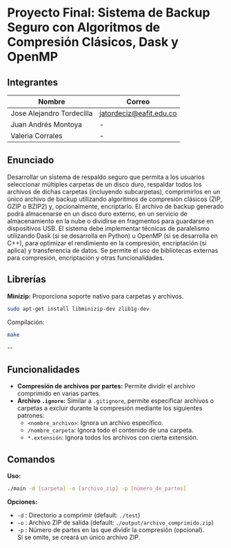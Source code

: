 # Proyecto Final: Sistema de Backup Seguro con Algoritmos de Compresión Clásicos, Dask y OpenMP

## Integrantes

| Nombre                    | Correo                      |
|---------------------------|-----------------------------|
| Jose Alejandro Tordecilla | jatordeciz@eafit.edu.co     |
| Juan Andrés Montoya       | -                           |
| Valeria Corrales          | -                           |

## Enunciado

Desarrollar un sistema de respaldo seguro que permita a los usuarios seleccionar múltiples carpetas de un disco duro, respaldar todos los archivos de dichas carpetas (incluyendo subcarpetas), comprimirlos en un único archivo de backup utilizando algoritmos de compresión clásicos (ZIP, GZIP o BZIP2) y, opcionalmente, encriptarlo. El archivo de backup generado podrá almacenarse en un disco duro externo, en un servicio de almacenamiento en la nube o dividirse en fragmentos para guardarse en dispositivos USB. El sistema debe implementar técnicas de paralelismo utilizando Dask (si se desarrolla en Python) u OpenMP (si se desarrolla en C++), para optimizar el rendimiento en la compresión, encriptación (si aplica) y transferencia de datos. Se permite el uso de bibliotecas externas para compresión, encriptación y otras funcionalidades.

## Librerías

**Minizip:** Proporciona soporte nativo para carpetas y archivos.

```sh
sudo apt-get install libminizip-dev zlib1g-dev
```

Compilación:

```sh
make
```
--
## Funcionalidades

- **Compresión de archivos por partes:** Permite dividir el archivo comprimido en varias partes.
- **Archivo `.ignore`:** Similar a `.gitignore`, permite especificar archivos o carpetas a excluir durante la compresión mediante los siguientes patrones:
    - `<nombre_archivo>`: Ignora un archivo específico.
    - `/nombre_carpeta`: Ignora todo el contenido de una carpeta.
    - `*.extensión`: Ignora todos los archivos con cierta extensión.

## Comandos

**Uso:**  
```sh
./main -d [carpeta] -o [archivo_zip] -p [número_de_partes]
```

**Opciones:**
- `-d` : Directorio a comprimir (default: `./test`)
- `-o` : Archivo ZIP de salida (default: `./output/archivo_comprimido.zip`)
- `-p` : Número de partes en las que dividir la compresión (opcional).  
    Si se omite, se creará un único archivo ZIP.